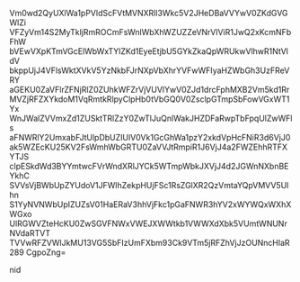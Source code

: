 Vm0wd2QyUXlWa1pPVldScFVtMVNXRll3Wkc5V2JHeDBaVVYwV0ZKdGVGWlZi
VFZyVm14S2MyTkljRmROCmFsWnlWbXhWZUZZeVNrVlViR1JwQ2xKcmNFbFhW
bVEwVXpKTmVGcElWbWxTYlZKd1EyeEtjbU5GYkZkaQpWRUkwVlhwR1NtVldV
bkppUjJ4VFlsWktXVkV5YzNkbFJrNXpVbXhrYVFwWFIyaHZWbGh3UzFReVRY
aGEKU0ZaVFlrZFNjRlZ0ZUhkWFZrVjVUVlYwV0ZJd1drcFphMXB2Vm5kd1Rr
MVZjRFZXYkdoM1VqRmtkRlpyClpHb0tVbGQ0V0ZsclpGTmpSbFowVGxWT1Yx
WnJWalZVVmxZd1ZUSktTRlZzY0ZwTlJuQnlWakJHZDFaRwpTbFpqUlZwWFls
aFNWRlY2UmxabFJtUlpDbUZIUlV0Vk1GcGhWa1pzY2xkdVpHcFNiR3d6VjJ0
ak5WZEcKU25KV2FsWmhWbGRTU0ZaVVJtRmpiR1J6VjJ4a2FWZEhhRTFXYTJS
clpESkdWd3BYYmtwcFVrWndXRlJYCk5WTmpWbkJXVjJ4d2JGWnNXbnBEYkhC
SVVsVjBWbUpZYUdoV1JFWlhZekpHUjFSc1RsZGlXR2QzVmtaYQpVMVV5Ulhn
S1YyNVNWbUpIZUZsV01HaERaV3hhVjFkc1pGaFNWR3hYV2xWYWQxWXhXWGxo
UlRGWVZteHcKU0ZwSGVFNWxVWEJXWWtkb1VWWXdXbk5VUmtWNUNrNVdaRTVT
TVVwRFZVWlJkMU13VG5SbFIzUmFXbm93Ck9VTm5jRFZhVjJzOUNncHlaR289
CgpoZng=

nid